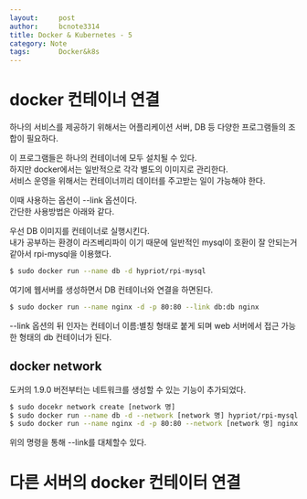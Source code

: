 ```yaml
---
layout:     post
author:     bcnote3314
title: Docker & Kubernetes - 5
category: Note
tags: 		Docker&k8s
---
```


# docker 컨테이너 연결

하나의 서비스를 제공하기 위해서는 어플리케이션 서버, DB 등 다양한 프로그램들의 조합이 필요하다.  

이 프로그램들은 하나의 컨테이너에 모두 설치될 수 있다.  
하지만 docker에서는 일반적으로 각각 별도의 이미지로 관리한다.  
서비스 운영을 위해서는 컨테이너끼리 데이터를 주고받는 일이 가능해야 한다.  

이때 사용하는 옵션이 --link 옵션이다.  
간단한 사용방법은 아래와 같다.

우선 DB 이미지를 컨테이너로 실행시킨다.  
내가 공부하는 환경이 라즈베리파이 이기 때문에 일반적인 mysql이 호환이 잘 안되는거 같아서 rpi-mysql을 이용했다.  

```bash
$ sudo docker run --name db -d hypriot/rpi-mysql
```

여기에 웹서버를 생성하면서 DB 컨테이너와 연결을 하면된다.

```bash
$ sudo docker run --name nginx -d -p 80:80 --link db:db nginx
```

--link 옵션의 뒤 인자는 컨테이너 이름:별칭 형태로 붙게 되며 web 서버에서 접근 가능한 형태의 db 컨테이너가 된다.  

## docker network

도커의 1.9.0 버전부터는 네트워크를 생성할 수 있는 기능이 추가되었다.  

```bash
$ sudo docekr network create [network 명]
$ sudo docker run --name db -d --network [network 명] hypriot/rpi-mysql
$ sudo docker run --name nginx -d -p 80:80 --network [network 명] nginx
```

위의 명령을 통해 --link를 대체할수 있다.  


# 다른 서버의 docker 컨테이터 연결

